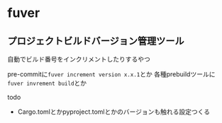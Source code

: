 # fuver
## プロジェクトビルドバージョン管理ツール
自動でビルド番号をインクリメントしたりするやつ

pre-commitに`fuver increment version x.x.1`とか
各種prebuildツールに`fuver invrement build`とか

todo
- Cargo.tomlとかpyproject.tomlとかのバージョンも触れる設定つくる